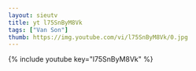 ```yaml
--- 
layout: sieutv
title: yt l75SnByM8Vk
tags: ["Van Son"]
thumb: https://img.youtube.com/vi/l75SnByM8Vk/0.jpg
---
```

{% include youtube key="l75SnByM8Vk" %} 

